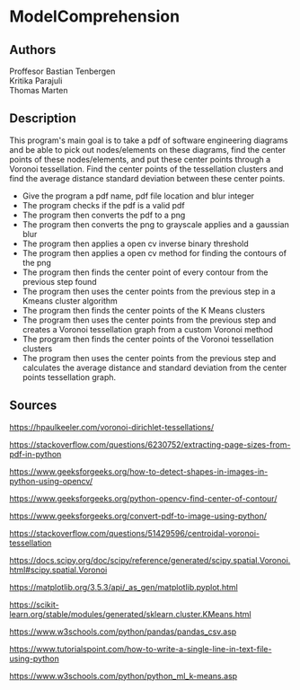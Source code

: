 # ModelComprehension

## Authors
Proffesor Bastian Tenbergen <br>
Kritika Parajuli <br>
Thomas Marten <br>

## Description

This program's main goal is to take a pdf of software engineering diagrams and be able to pick out nodes/elements on these diagrams, find the center points of these nodes/elements, and put these center points through a Voronoi tessellation. Find the center points of the tessellation clusters and find the average distance standard deviation between these center points. 

* Give the program a pdf name, pdf file location and blur integer
* The program checks if the pdf is a valid pdf
* The program then converts the pdf to a png
* The program then converts the png to grayscale applies and a gaussian blur
* The program then applies a open cv inverse binary threshold
* The program then applies a open cv method for finding the contours of the png
* The program then finds the center point of every contour from the previous step found
* The program then uses the center points from the previous step in a Kmeans cluster algorithm
* The program then finds the center points of the K Means clusters
* The program then uses the center points from the previous step and creates a Voronoi tessellation graph from a custom Voronoi method
* The program then finds the center points of the Voronoi tessellation clusters
* The program then uses the center points from the previous step and calculates the average distance and standard deviation from the center points tessellation graph.

## Sources
https://hpaulkeeler.com/voronoi-dirichlet-tessellations/ <br>

https://stackoverflow.com/questions/6230752/extracting-page-sizes-from-pdf-in-python <br>

https://www.geeksforgeeks.org/how-to-detect-shapes-in-images-in-python-using-opencv/ <br>

https://www.geeksforgeeks.org/python-opencv-find-center-of-contour/ <br>

https://www.geeksforgeeks.org/convert-pdf-to-image-using-python/ <br>

https://stackoverflow.com/questions/51429596/centroidal-voronoi-tessellation <br>

https://docs.scipy.org/doc/scipy/reference/generated/scipy.spatial.Voronoi.html#scipy.spatial.Voronoi <br>

https://matplotlib.org/3.5.3/api/_as_gen/matplotlib.pyplot.html <br>

https://scikit-learn.org/stable/modules/generated/sklearn.cluster.KMeans.html <br>

https://www.w3schools.com/python/pandas/pandas_csv.asp <br>

https://www.tutorialspoint.com/how-to-write-a-single-line-in-text-file-using-python <br>

https://www.w3schools.com/python/python_ml_k-means.asp <br>
